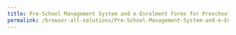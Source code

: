 ```yaml
---
title: Pre-School Management System and e-Enrolment Forms for Preschools
permalink: /browser-all-solutions/Pre-School-Management-System-and-e-Enrolment-Forms-for-Preschools
---
```


